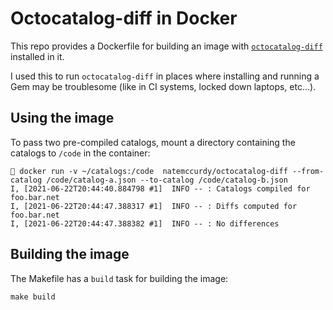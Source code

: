 # Octocatalog-diff in Docker

This repo provides a Dockerfile for building an image with [`octocatalog-diff`](https://github.com/github/octocatalog-diff) installed in it.

I used this to run `octocatalog-diff` in places where installing and running a Gem may be troublesome (like in CI systems, locked down laptops, etc...).

## Using the image

To pass two pre-compiled catalogs, mount a directory containing the catalogs to `/code` in the container:
```
 docker run -v ~/catalogs:/code  natemccurdy/octocatalog-diff --from-catalog /code/catalog-a.json --to-catalog /code/catalog-b.json
I, [2021-06-22T20:44:40.884798 #1]  INFO -- : Catalogs compiled for foo.bar.net
I, [2021-06-22T20:44:47.388317 #1]  INFO -- : Diffs computed for foo.bar.net
I, [2021-06-22T20:44:47.388382 #1]  INFO -- : No differences
```

## Building the image

The Makefile has a `build` task for building the image:
```
make build
```
